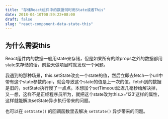 ```yaml
---
title: "存储React组件中的数据何时用State或者This"
date: 2018-04-10T00:59:22+08:00
draft: false
slug: "react-component-data-state-this"
---
```


## 为什么需要this

React组件内的数据一般用state来存储，但是如果所有的除props之外的数据都用state来存储的话，前些天做项目时就发现一个问题。

我遇到的那种场景，this.setState改变一个state的值，然后立即去fetch一个url中带有这个state参数的api，就会导致这个state的值是上一次的值，fetch到的数据是旧的，setState执行慢了一点点。本想加个setTimeout延迟几毫秒给解决掉，又一想，这样不是正经程序员所为，就把这个state改为this.x=‘123’这样的属性，这样就能解决setState异步执行带来的问题。

也可以在 `setState()` 的回调函数里去解决 `setState()` 异步带来的问题。
